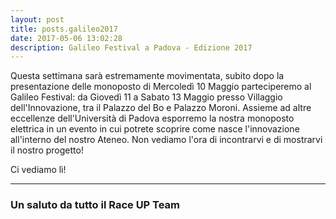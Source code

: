```yaml
---
layout: post
title: posts.galileo2017
date: 2017-05-06 13:02:28
description: Galileo Festival a Padova - Edizione 2017 
---
```


Questa settimana sarà estremamente movimentata, subito dopo la presentazione delle monoposto di Mercoledì 10 Maggio parteciperemo al Galileo Festival: da Giovedì 11 a Sabato 13 Maggio presso Villaggio dell'Innovazione, tra il Palazzo del Bo e Palazzo Moroni.
Assieme ad altre eccellenze dell'Università di Padova esporremo la nostra monoposto elettrica in un evento in cui potrete scoprire come nasce l'innovazione all'interno del nostro Ateneo.
Non vediamo l'ora di incontrarvi e di mostrarvi il nostro progetto!

Ci vediamo lì!


----------


### Un saluto da tutto il **Race UP Team**
